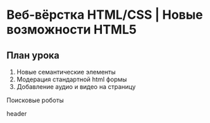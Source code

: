 # Веб-вёрстка HTML/CSS | Новые возможности HTML5

## План урока
    
1. Новые семантические элементы
2. Модерация стандартной html формы
3. Добавление аудио и видео на страницу

Поисковые роботы 

header
